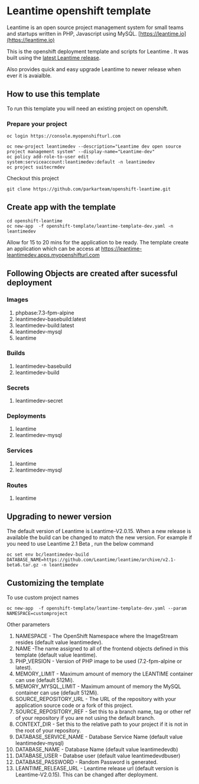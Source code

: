 # Leantime openshift template 

Leantime is an open source project management system for small teams and startups written in PHP, Javascript using MySQL. [https://leantime.io](https://leantime.io)

This is the openshift deployment template and scripts for Leantime </a>. It was built using the <a href="https://github.com/Leantime/leantime/releases">latest Leantime release</a>.

Also provides quick and easy upgrade Leantime to newer release when ever it is avaialble. 

## How to use this template

To run this template you will need an existing project on openshift. 

### Prepare your project 

```
oc login https://console.myopenshifturl.com

oc new-project leantimedev --description="Leantime dev open source project management system" --display-name="Leantime-dev"
oc policy add-role-to-user edit system:serviceaccount:leantimedev:default -n leantimedev
oc project suitecrmdev
```

Checkout this project 

```
git clone https://github.com/parkarteam/openshift-leantime.git

```

## Create app with the template

```
cd openshift-leantime 
oc new-app  -f openshift-template/leantime-template-dev.yaml -n leantimedev

```
Allow for 15 to 20 mins for the application to be ready. 
The template create an application which can be access at 
https://leantime-leantimedev.apps.myopenshifturl.com

## Following Objects are created after sucessful deployment  
### Images
1. phpbase:7.3-fpm-alpine 
2. leantimedev-basebuild:latest
3. leantimedev-build:latest
4. leantimedev-mysql
5. leantime

### Builds
1. leantimedev-basebuild
2. leantimedev-build
### Secrets
1. leantimedev-secret

### Deployments
1. leantime
2. leantimedev-mysql

### Services
1. leantime
2. leantimedev-mysql

### Routes
1. leantime

## Upgrading to newer version 
The default version of Leantime is Leantime-V2.0.15. 
When a new release is available the build can be changed to match the new version. 
For example if you need to use Leantime 2.1 Beta , run the below command

```
oc set env bc/leantimedev-build DATABASE_NAME=https://github.com/Leantime/leantime/archive/v2.1-beta6.tar.gz -n leantimedev

```

## Customizing the template 
To use custom project names 

```
oc new-app  -f openshift-template/leantime-template-dev.yaml --param NAMESPACE=customproject
```

Other parameters 
1. NAMESPACE - The OpenShift Namespace where the ImageStream resides (default value leantimedev).
2. NAME -The name assigned to all of the frontend objects defined in this template (default value leantime).
3. PHP_VERSION - Version of PHP image to be used (7.2-fpm-alpine or latest). 
4. MEMORY_LIMIT - Maximum amount of memory the LEANTIME container can use (default 512Mi).
5. MEMORY_MYSQL_LIMIT - Maximum amount of memory the MySQL container can use (default 512Mi).
6. SOURCE_REPOSITORY_URL - The URL of the repository with your application source code or a fork of this project. 
7. SOURCE_REPOSITORY_REF - Set this to a branch name, tag or other ref of your repository if you are not using the default branch.
8. CONTEXT_DIR - Set this to the relative path to your project if it is not in the root of your repository.
9. DATABASE_SERVICE_NAME - Database Service Name (default value leantimedev-mysql)
10. DATABASE_NAME - Database Name (default value leantimedevdb)
11. DATABASE_USER - Databse user (default value leantimedevdbuser)
12. DATABASE_PASSWORD - Random Password is generated. 
13. LEANTIME_RELEASE_URL - Leantime release url (default version is Leantime-V2.0.15). This can be changed after deployment. 




